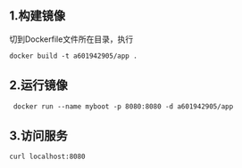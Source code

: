 ## 1.构建镜像
切到Dockerfile文件所在目录，执行
```shell
docker build -t a601942905/app .
```
## 2.运行镜像
```shell
 docker run --name myboot -p 8080:8080 -d a601942905/app
```

## 3.访问服务
```shell
curl localhost:8080
```